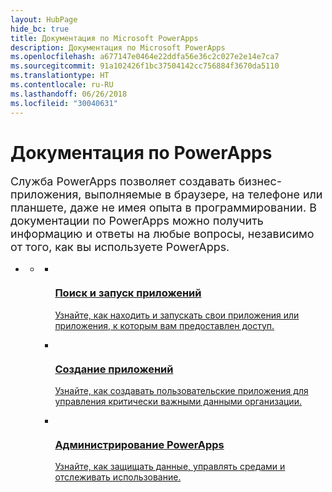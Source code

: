 ```yaml
---
layout: HubPage
hide_bc: true
title: Документация по Microsoft PowerApps
description: Документация по Microsoft PowerApps
ms.openlocfilehash: a677147e0464e22ddfa56e36c2c027e2e14e7ca7
ms.sourcegitcommit: 91a102426f1bc37504142cc756884f3670da5110
ms.translationtype: HT
ms.contentlocale: ru-RU
ms.lasthandoff: 06/26/2018
ms.locfileid: "30040631"
---
```

<div id="main" class="v2">
    <div class="container">
        <h1>Документация по PowerApps</h1>
        <p style="font-size: 1.12rem;margin-bottom: 1rem;">Служба PowerApps позволяет создавать бизнес-приложения, выполняемые в браузере, на телефоне или планшете, даже не имея опыта в программировании. В документации по PowerApps можно получить информацию и ответы на любые вопросы, независимо от того, как вы используете PowerApps.</p>
        <ul class="pivots">
            <li>
                <a href="#home"></a>
                <ul id="home">
                    <li>
                        <a href="#home-all"></a>
                        <ul id="home-all" class="cardsM cols cols3">
                            <li>
                                <a href="./user/index.md">
                                    <div class="cardSize">
                                        <div class="cardPadding">
                                            <div class="card">
                                                <div class="cardImageOuter">
                                                    <div class="cardImage">
                                                        <img src="media/index/user.svg" alt="" />
                                                    </div>
                                                </div>
                                                <div class="cardText">
                                                    <h3>Поиск и запуск приложений</h3>
                                                    <p>Узнайте, как находить и запускать свои приложения или приложения, к которым вам предоставлен доступ.</p>
                                                </div>
                                            </div>
                                        </div>
                                    </div>
                                </a>
                            </li>
                            <li>
                                <a href="./maker/index.md">
                                    <div class="cardSize">
                                        <div class="cardPadding">
                                            <div class="card">
                                                <div class="cardImageOuter">
                                                    <div class="cardImage">
                                                        <img src="media/index/maker.svg" alt="" />
                                                    </div>
                                                </div>
                                                <div class="cardText">
                                                    <h3>Создание приложений</h3>
                                                    <p>Узнайте, как создавать пользовательские приложения для управления критически важными данными организации.</p>
                                                </div>
                                            </div>
                                        </div>
                                    </div>
                                </a>
                            </li>
                            <li>
                                <a href="./administrator/index.md">
                                    <div class="cardSize">
                                        <div class="cardPadding">
                                            <div class="card">
                                                <div class="cardImageOuter">
                                                    <div class="cardImage">
                                                        <img src="media/index/admin.svg" alt="" />
                                                    </div>
                                                </div>
                                                <div class="cardText">
                                                    <h3>Администрирование PowerApps</h3>
                                                    <p>Узнайте, как защищать данные, управлять средами и отслеживать использование.</p>
                                                </div>
                                            </div>
                                        </div>
                                    </div>
                                </a>
                            </li>
                        </ul>
                    </li>
                </ul>
            </li>
        </ul>
    </div>
</div>